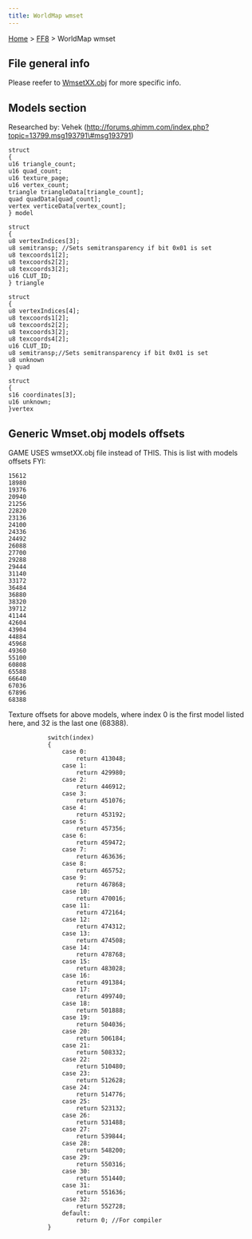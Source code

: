 ```yaml
---
title: WorldMap wmset
---
```


[Home](/ff7-flat-wiki/Main%20Page.md) > [FF8](/ff7-flat-wiki/FF8.md) > WorldMap wmset

## File general info

Please reefer to [WmsetXX.obj][] for more specific info.

## Models section

Researched by: Vehek
(http://forums.qhimm.com/index.php?topic=13799.msg193791\#msg193791)

`struct`  
`{`  
`u16 triangle_count;`  
`u16 quad_count;`  
`u16 texture_page;`  
`u16 vertex_count;`  
`triangle triangleData[triangle_count];`  
`quad quadData[quad_count];`  
`vertex verticeData[vertex_count];`  
`} model`

`struct`  
`{`  
`u8 vertexIndices[3];`  
`u8 semitransp; //Sets semitransparency if bit 0x01 is set`  
`u8 texcoords1[2];`  
`u8 texcoords2[2];`  
`u8 texcoords3[2];`  
`u16 CLUT_ID;`  
`} triangle`

`struct`  
`{`  
`u8 vertexIndices[4];`  
`u8 texcoords1[2];`  
`u8 texcoords2[2];`  
`u8 texcoords3[2];`  
`u8 texcoords4[2];`  
`u16 CLUT_ID;`  
`u8 semitransp;//Sets semitransparency if bit 0x01 is set`  
`u8 unknown`  
`} quad`

`struct`  
`{`  
`s16 coordinates[3];`  
`u16 unknown;`  
`}vertex`

## Generic Wmset.obj models offsets

GAME USES wmsetXX.obj file instead of THIS. This is list with models
offsets FYI:

`15612`  
`18980`  
`19376`  
`20940`  
`21256`  
`22820`  
`23136`  
`24100`  
`24336`  
`24492`  
`26088`  
`27700`  
`29288`  
`29444`  
`31140`  
`33172`  
`36484`  
`36880`  
`38320`  
`39712`  
`41144`  
`42604`  
`43904`  
`44884`  
`45968`  
`49360`  
`55100`  
`60808`  
`65588`  
`66640`  
`67036`  
`67896`  
`68388`

Texture offsets for above models, where index 0 is the first model
listed here, and 32 is the last one (68388).

`           switch(index)`  
`           {`  
`               case 0:`  
`                   return 413048;`  
`               case 1:`  
`                   return 429980;`  
`               case 2:`  
`                   return 446912;`  
`               case 3:`  
`                   return 451076;`  
`               case 4:`  
`                   return 453192;`  
`               case 5:`  
`                   return 457356;`  
`               case 6:`  
`                   return 459472;`  
`               case 7:`  
`                   return 463636;`  
`               case 8:`  
`                   return 465752;`  
`               case 9:`  
`                   return 467868;`  
`               case 10:`  
`                   return 470016;`  
`               case 11:`  
`                   return 472164;`  
`               case 12:`  
`                   return 474312;`  
`               case 13:`  
`                   return 474508;`  
`               case 14:`  
`                   return 478768;`  
`               case 15:`  
`                   return 483028;`  
`               case 16:`  
`                   return 491384;`  
`               case 17:`  
`                   return 499740;`  
`               case 18:`  
`                   return 501888;`  
`               case 19:`  
`                   return 504036;`  
`               case 20:`  
`                   return 506184;`  
`               case 21:`  
`                   return 508332;`  
`               case 22:`  
`                   return 510480;`  
`               case 23:`  
`                   return 512628;`  
`               case 24:`  
`                   return 514776;`  
`               case 25:`  
`                   return 523132;`  
`               case 26:`  
`                   return 531488;`  
`               case 27:`  
`                   return 539844;`  
`               case 28:`  
`                   return 548200;`  
`               case 29:`  
`                   return 550316;`  
`               case 30:`  
`                   return 551440;`  
`               case 31:`  
`                   return 551636;`  
`               case 32:`  
`                   return 552728;`  
`               default:`  
`                   return 0; //For compiler`  
`           }`

  [WmsetXX.obj]: /ff7-flat-wiki/FF8/WorldMap%20wmsetxx.md "wikilink"
